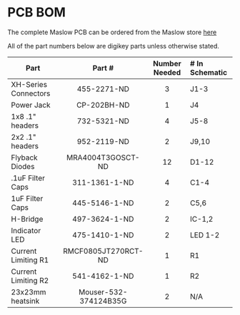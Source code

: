 # PCB BOM

The complete Maslow PCB can be ordered from the Maslow store [here](http://www.maslowcnc.com/store/arduino-shield)

All of the part numbers below are digikey parts unless otherwise stated.

| Part               | Part #              | Number Needed  |   # In Schematic |
| ------------------ |:-------------------:|:--------------:|:-----------------|
|XH-Series Connectors|     455-2271-ND     |      3         |      J1-3        |
| Power Jack         |     CP-202BH-ND     |      1         |      J4          |
| 1x8 .1" headers    |     732-5321-ND     |      4         |      J5-8        |
| 2x2 .1" headers    |     952-2119-ND     |      2         |      J9,10       |
| Flyback Diodes     |  MRA4004T3GOSCT-ND  |     12         |      D1-12       |
| .1uF Filter Caps   |   311-1361-1-ND     |      4         |      C1-4        |
|  1uF Filter Caps   |   445-5146-1-ND     |      2         |      C5,6        |
|    H-Bridge        |    497-3624-1-ND    |      2         |      IC-1,2      |
|   Indicator LED    |    475-1410-1-ND    |      2         |      LED 1-2     |
|Current Limiting R1 | RMCF0805JT270RCT-ND |      1         |      R1          |
|Current Limiting R2 |   541-4162-1-ND     |      1         |      R2          |
| 23x23mm heatsink   |Mouser-532-374124B35G|      2         |      N/A         |

